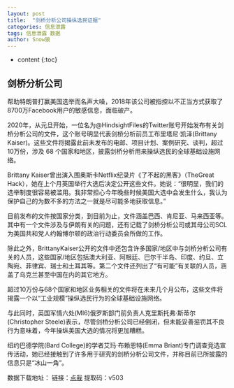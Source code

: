 ```yaml
---
layout: post
title:  "剑桥分析公司操纵选民证据"
categories: 信息泄露
tags: 信息泄露 数据
author: Snow狼
---
```




* content
{:toc}








## 剑桥分析公司

帮助特朗普打赢美国选举而名声大噪，2018年该公司被指控以不正当方式获取了8700万Facebook用户的敏感信息，面临破产。

2020年，从元旦开始，一位名为@HindsightFiles的Twitter账号开始发布有关剑桥分析公司的文件，这个账号明显代表剑桥分析前员工布里塔尼·凯泽(Brittany Kaiser)。这些文件将揭露此前未发布的电邮、项目计划、案例研究、谈判，超过10万份，涉及 68 个国家和地区，披露剑桥分析用来操纵选民的全球基础设施网络。

Brittany Kaiser曾出演入围奥斯卡Netflix纪录片《了不起的黑客》（TheGreat Hack），她在上个月英国举行大选后决定公开这些文件。她说：“很明显，我们的选举制度很容易被滥用。我非常担心今年晚些时候美国大选中会发生什么，我认为保护自己的为数不多的方法之一就是尽可能多地获取信息。”

目前发布的文件按国家分类，到目前为止，文件涵盖巴西、肯尼亚、马来西亚等。其中有一个文件涉及与伊朗有关的问题，还有记载了剑桥分析公司或其母公司SCL为美国共和党人约翰博尔顿的政治行动委员会所做的工作。

除此之外，BrittanyKaiser公开的文件中还包含许多国家/地区中与剑桥分析公司有关的人员，这些国家/地区包括澳大利亚、阿根廷、巴尔干半岛、印度、约旦、立陶宛、菲律宾、瑞士和土耳其等。第二个文件还列出了“有可能”有关联的人员，涵盖了乌克兰甚至中国在内的其它地方。

超过10万份与68个国家和地区业务相关的文件将在未来几个月公布，这些文件将揭露一个以“工业规模”操纵选民行为的全球基础设施网络。

与此同时，英国军情六处(MI6)俄罗斯部门前负责人克里斯托弗·斯蒂尔(Christopher Steele)表示，尽管剑桥分析公司已经倒闭，但未能妥善惩罚其不良行为意味着，今年操纵美国大选的情况将更加糟糕。

纽约巴德学院(Bard College)的学者艾玛·布赖恩特(Emma Briant)专门调查竞选宣传活动，她已经接触到了许多用于研究的剑桥分析公司文件，并称目前已所披露的信息只是“冰山一角”。

数据下载地址：
链接：[点我](https://pan.baidu.com/s/16EbF-q-NaiPmhRuyGA9WEw)
提取码：v503
